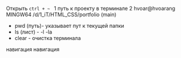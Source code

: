 Открыть `ctrl + ~ ` 1 путь к проекту в терминале 2 hvoar@hvoarang MINGW64
/d/1_iT/HTML_CSS/portfolio (main)

- pwd (путь)- указывает пут к текущей папки
- ls (лист) - -l -la
- clear - очистка терминала

навигация навигация
